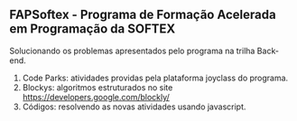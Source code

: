 ## FAPSoftex - Programa de Formação Acelerada em Programação da SOFTEX 
Solucionando os problemas apresentados pelo programa na trilha Back-end.

1. Code Parks: atividades providas pela plataforma joyclass do programa.
2. Blockys: algoritmos estruturados no site https://developers.google.com/blockly/
3. Códigos: resolvendo as novas atividades usando javascript.
